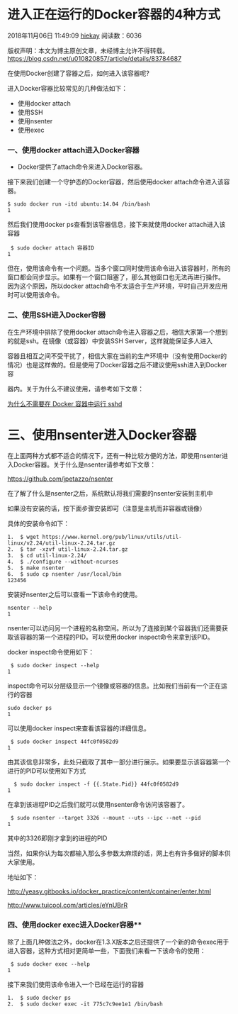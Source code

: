 # 进入正在运行的Docker容器的4种方式

2018年11月06日 11:49:09 [hiekay](https://me.csdn.net/u010820857) 阅读数：6036

版权声明：本文为博主原创文章，未经博主允许不得转载。 https://blog.csdn.net/u010820857/article/details/83784687

在使用Docker创建了容器之后，如何进入该容器呢?

进入Docker容器比较常见的几种做法如下：

- 使用docker attach
- 使用SSH
- 使用nsenter
- 使用exec

### 一、使用docker attach进入Docker容器

- Docker提供了attach命令来进入Docker容器。

接下来我们创建一个守护态的Docker容器，然后使用docker attach命令进入该容器。

```
$ sudo docker run -itd ubuntu:14.04 /bin/bash  
1
```

然后我们使用docker ps查看到该容器信息，接下来就使用docker attach进入该容器

```
 $ sudo docker attach 容器ID  
1
```

但在，使用该命令有一个问题。当多个窗口同时使用该命令进入该容器时，所有的窗口都会同步显示。如果有一个窗口阻塞了，那么其他窗口也无法再进行操作。
因为这个原因，所以docker attach命令不太适合于生产环境，平时自己开发应用时可以使用该命令。

### 二、使用SSH进入Docker容器

在生产环境中排除了使用docker attach命令进入容器之后，相信大家第一个想到的就是ssh。在镜像（或容器）中安装SSH Server，这样就能保证多人进入

容器且相互之间不受干扰了，相信大家在当前的生产环境中（没有使用Docker的情况）也是这样做的。但是使用了Docker容器之后不建议使用ssh进入到Docker容

器内。关于为什么不建议使用，请参考如下文章：

[为什么不需要在 Docker 容器中运行 sshd](http://www.oschina.net/translate/why-you-dont-need-to-run-sshd-in-docker?cmp)

# 三、使用nsenter进入Docker容器

在上面两种方式都不适合的情况下，还有一种比较方便的方法，即使用nsenter进入Docker容器。关于什么是nsenter请参考如下文章：

<https://github.com/jpetazzo/nsenter>

在了解了什么是nsenter之后，系统默认将我们需要的nsenter安装到主机中

如果没有安装的话，按下面步骤安装即可（注意是主机而非容器或镜像）

具体的安装命令如下：

```
1.  $ wget https://www.kernel.org/pub/linux/utils/util-linux/v2.24/util-linux-2.24.tar.gz  
2.  $ tar -xzvf util-linux-2.24.tar.gz  
3.  $ cd util-linux-2.24/  
4.  $ ./configure --without-ncurses  
5.  $ make nsenter  
6.  $ sudo cp nsenter /usr/local/bin  
123456
```

安装好nsenter之后可以查看一下该命令的使用。

```
nsenter --help
1
```

nsenter可以访问另一个进程的名称空间。所以为了连接到某个容器我们还需要获取该容器的第一个进程的PID。可以使用docker inspect命令来拿到该PID。

docker inspect命令使用如下：

```
 $ sudo docker inspect --help  
1
```

inspect命令可以分层级显示一个镜像或容器的信息。比如我们当前有一个正在运行的容器

```
sudo docker ps 
1
```

可以使用docker inspect来查看该容器的详细信息。

```
 $ sudo docker inspect 44fc0f0582d9  
1
```

由其该信息非常多，此处只截取了其中一部分进行展示。如果要显示该容器第一个进行的PID可以使用如下方式

```
  $ sudo docker inspect -f {{.State.Pid}} 44fc0f0582d9  
1
```

在拿到该进程PID之后我们就可以使用nsenter命令访问该容器了。

```
 $ sudo nsenter --target 3326 --mount --uts --ipc --net --pid   
1
```

其中的3326即刚才拿到的进程的PID

当然，如果你认为每次都输入那么多参数太麻烦的话，网上也有许多做好的脚本供大家使用。

地址如下：

<http://yeasy.gitbooks.io/docker_practice/content/container/enter.html>

<http://www.tuicool.com/articles/eYnUBrR>

### 四、使用docker exec进入Docker容器**

除了上面几种做法之外，docker在1.3.X版本之后还提供了一个新的命令exec用于进入容器，这种方式相对更简单一些，下面我们来看一下该命令的使用：

```
 $ sudo docker exec --help   
1
```

接下来我们使用该命令进入一个已经在运行的容器

```
1.  $ sudo docker ps  
2.  $ sudo docker exec -it 775c7c9ee1e1 /bin/bash
```